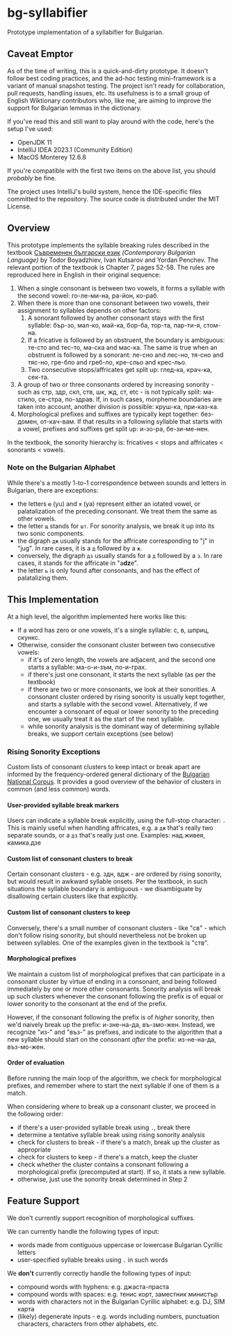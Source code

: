 # bg-syllabifier
Prototype implementation of a syllabifier for Bulgarian.

## Caveat Emptor
As of the time of writing, this is a quick-and-dirty prototype. It doesn't follow best coding practices,
and the ad-hoc testing mini-framework is a variant of manual snapshot testing. The project isn't ready
for collaboration, pull requests, handling issues, etc. Its usefulness is to a small group of English Wiktionary
contributors who, like me, are aiming to improve the support for Bulgarian lemmas in the dictionary.

If you've read this and still want to play around with the code, here's the setup I've used:
* OpenJDK 11
* IntelliJ IDEA 2023.1 (Community Edition)
* MacOS Monterey 12.6.8

If you're compatible with the first two items on the above list, you should *probably* be fine.

The project uses IntelliJ's build system, hence the IDE-specific files committed to the repository.
The source code is distributed under the MIT License.

## Overview
This prototype implements the syllable breaking rules described in the textbook [Съвременен български език](https://archive.org/details/20201113_20201113_0920/%D0%A1%D1%8A%D0%B2%D1%80%D0%B5%D0%BC%D0%B5%D0%BD%D0%B5%D0%BD%20%D0%B1%D1%8A%D0%BB%D0%B3%D0%B0%D1%80%D1%81%D0%BA%D0%B8%20%D0%B5%D0%B7%D0%B8%D0%BA%20-%20%D0%A2%D0%BE%D0%B4%D0%BE%D1%80%20%D0%91%D0%BE%D1%8F%D0%B4%D0%B6%D0%B8%D0%B5%D0%B2%20.pdf/)
*(Contemporary Bulgarian Language)* by Todor Boyadzhiev, Ivan Kutsarov and Yordan Penchev. The relevant portion of the
textbook is Chapter 7, pages 52-58. The rules are reproduced here in English in their original sequence:

1. When a single consonant is between two vowels, it forms a syllable with the second vowel: го-ле-ми-на, ра-йон, ко-раб.
2. When there is more than one consonant between two vowels, their assignment to syllables depends on other factors:
    1. A sonorant followed by another consonant stays with the first syllable: бър-зо, мал-ко, май-ка, бор-ба, тор-та, пар-ти-я, стом-на.
    2. If a fricative is followed by an obstruent, the boundary is ambiguous: те-сто and тес-то, ма-ска and мас-ка. The same is true when an obstruent is followed by a sonorant: ле-сно and лес-но, тя-сно and тяс-но, гре-бло and греб-ло, кре-сльо and крес-льо.
    3. Two consecutive stops/affricates get split up: глед-ка, крач-ка, сек-та.
3. A group of two or three consonants ordered by increasing sonority - such as стр, здр, скл, ств, шк, жд, ст, etc - is not typically split: ма-стило, се-стра, по-здрав. If, in such cases, morpheme boundaries are taken into account, another division is possible: круш-ка, при-каз-ка.
4. Morphological prefixes and suffixes are typically kept together: без-домен, от-кач-вам. If that results in a following syllable that starts with a vowel, prefixes and suffixes get split up: и-зо-ра, бе-зи-ме-нен.

In the textbook, the sonority hierarchy is: fricatives < stops and affricates < sonorants < vowels.

### Note on the Bulgarian Alphabet
While there's a mostly 1-to-1 correspondence between sounds and letters in Bulgarian, there are exceptions:
* the letters `ю` (yu) and `я` (ya) represent either an iotated vowel, or palatalization of the preceding consonant. We treat them the same as other vowels.
* the letter `щ` stands for `шт`. For sonority analysis, we break it up into its two sonic components.
* the digraph `дж` usually stands for the affricate corresponding to "j" in "jug". In rare cases, it is a `д` followed by a `ж`.
* conversely, the digraph `дз` usually stands for a `д` followed by a `з`. In rare cases, it stands for the affricate in "a**dz**e".
* the letter `ь` is only found after consonants, and has the effect of palatalizing them.

## This Implementation
At a high level, the algorithm implemented here works like this:
* If a word has zero or one vowels, it's a single syllable: с, в, шприц, скункс.
* Otherwise, consider the consonant cluster between two consecutive vowels:
  * if it's of zero length, the vowels are adjacent, and the second one starts a syllable: ма-о-и-зъм, по-и-грах.
  * if there's just one consonant, it starts the next syllable (as per the textbook)
  * if there are two or more consonants, we look at their sonorities. A consonant cluster ordered by rising sonority is usually kept together, and starts a syllable with the second vowel. Alternatively, if we encounter a consonant of equal or lower sonority to the preceding one, we usually treat it as the start of the next syllable.
  * while sonority analysis is the dominant way of determining syllable breaks, we support certain exceptions (see below)

### Rising Sonority Exceptions
Custom lists of consonant clusters to keep intact or break apart are informed by the frequency-ordered general dictionary
of the [Bulgarian National Corpus](https://dcl.bas.bg/bulnc/en/dostap/retchnitsi/). It provides a good overview of the
behavior of clusters in common (and less common) words.

#### User-provided syllable break markers
Users can indicate a syllable break explicitly, using the full-stop character: `.` This is mainly useful when handling
affricates, e.g. a `дж` that's really two separate sounds, or a `дз` that's really just one. Examples:
над.живея, камика.дзе

#### Custom list of consonant clusters to break
Certain consonant clusters - e.g. здн, вдж - are ordered by rising sonority, but would result in awkward syllable onsets.
Per the textbook, in such situations the syllable boundary is ambiguous - we disambiguate by disallowing certain clusters
like that explicitly.

#### Custom list of consonant clusters to keep
Conversely, there's a small number of consonant clusters - like "св" - which don't follow rising sonority, but should
nevertheless not be broken up between syllables. One of the examples given in the textbook is "ств".

#### Morphological prefixes
We maintain a custom list of morphological prefixes that can participate in a consonant cluster by virtue of ending in
a consonant, and being followed immediately by one or more other consonants. Sonority analysis will break up such clusters
whenever the consonant following the prefix is of equal or lower sonority to the consonant at the end of the prefix.

However, if the consonant following the prefix is of *higher* sonority, then we'd naively break up the prefix:
и-зне-на-да, въ-змо-жен. Instead, we recognize "из-" and "въз-" as prefixes, and indicate to the algorithm that a new
syllable should start on the consonant *after* the prefix: из-не-на-да, въз-мо-жен.

#### Order of evaluation
Before running the main loop of the algorithm, we check for morphological prefixes, and remember where to start the
next syllable if one of them is a match.

When considering where to break up a consonant cluster, we proceed in the following order:
* if there's a user-provided syllable break using `.`, break there
* determine a tentative syllable break using rising sonority analysis
* check for clusters to break - if there's a match, break up the cluster as appropriate
* check for clusters to keep - if there's a match, keep the cluster
* check whether the cluster contains a consonant following a morphological prefix (precomputed at start). If so, it stats a new syllable.
* otherwise, just use the sonority break determined in Step 2

## Feature Support
We don't currently support recognition of morphological suffixes.

We can currently handle the following types of input:
* words made from contiguous uppercase or lowercase Bulgarian Cyrillic letters
* user-specified syllable breaks using `.` in such words

We **don't** currently correctly handle the following types of input:
* compound words with hyphens: e.g. джаста-праста
* compound words with spaces: e.g. тенис корт, заместник министър
* words with characters not in the Bulgarian Cyrillic alphabet: e.g. DJ, SIM карта
* (likely) degenerate inputs - e.g. words including numbers, punctuation characters, characters from other alphabets, etc.
